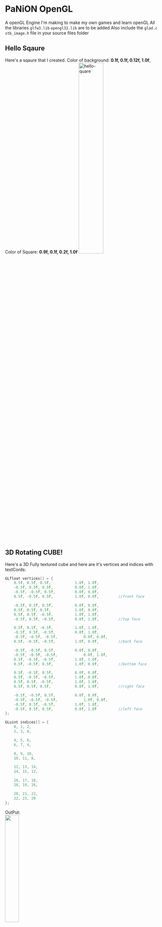 # PaNiON OpenGL 
A openGL Engine I'm making to make my own games and learn openGL
All the libraries `glfw3.lib` `opengl32.lib` are to be added
Also include the `glad.c` `stb_image.h` file in your source files folder

<h2>Hello Sqaure</h2>
Here's a sqaure that I created. 
Color of background: <b>0.1f, 0.1f, 0.12f, 1.0f</b>, 
Color of Square: <b>0.9f, 0.1f, 0.2f, 1.0f</b>
<img style="width: 40%;" src="https://cdn.discordapp.com/attachments/890224882086985728/915594323419086908/unknown.png" alt="hello-quare"></img>


<h2>3D Rotating CUBE!</h2>
Here's a 3D Fully textured cube
and here are it's vertices and indices with textCords:

```c++
GLfloat vertices[] = {
	0.5f, 0.5f, 0.5f,			1.0f, 1.0f,
	-0.5f, 0.5f, 0.5f,			0.0f, 1.0f,
	-0.5f, -0.5f, 0.5f,			0.0f, 0.0f,
	0.5f, -0.5f, 0.5f,			1.0f, 0.0f,			//front face

	-0.5f, 0.5f, 0.5f,			0.0f, 0.0f,
	0.5f, 0.5f, 0.5f,			1.0f, 0.0f,
	0.5f, 0.5f, -0.5f,			1.0f, 1.0f,
	-0.5f, 0.5f, -0.5f,			0.0f, 1.0f,			//top face

	0.5f, 0.5f, -0.5f,			1.0f, 1.0f,
	-0.5f, 0.5f, -0.5f,			0.0f, 1.0f,
	-0.5f, -0.5f, -0.5f,			0.0f, 0.0f,
	0.5f, -0.5f, -0.5f,			1.0f, 0.0f,			//back face

	-0.5f, -0.5f, 0.5f,			0.0f, 0.0f,
	-0.5f, -0.5f, -0.5f,			0.0f, 1.0f,
	0.5f, -0.5f, -0.5f,			1.0f, 1.0f,
	0.5f, -0.5f, 0.5f,			1.0f, 0.0f,			//bottom face	

	0.5f, -0.5f, 0.5f,			0.0f, 0.0f,
	0.5f, -0.5f, -0.5f,			1.0f, 0.0f,
	0.5f, 0.5f, -0.5f,			1.0f, 1.0f,
	0.5f, 0.5f, 0.5f,			0.0f, 1.0f,			//right face

	-0.5f, -0.5f, 0.5f,			0.0f, 0.0f,
	-0.5f, -0.5f, -0.5f,			1.0f, 0.0f,
	-0.5f, 0.5f, -0.5f,			1.0f, 1.0f,
	-0.5f, 0.5f, 0.5f,			0.0f, 1.0f			//left face
};

GLuint indices[] = {
	0, 1, 2,
	2, 3, 0,

	4, 5, 6,
	6, 7, 4,

	8, 9, 10,
	10, 11, 8,

	12, 13, 14,
	14, 15, 12,

	16, 17, 18,
	18, 19, 16,

	20, 21, 22,
	22, 23, 20
};
```
OutPut: <br>
<img style="width: 30%;" src="https://cdn.discordapp.com/attachments/890224882086985728/915831022661304360/unknown.png">
